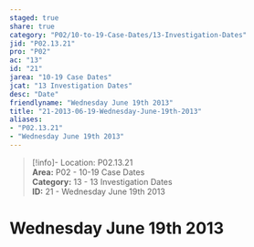 ```yaml
---  
staged: true  
share: true  
category: "P02/10-to-19-Case-Dates/13-Investigation-Dates"  
jid: "P02.13.21"  
pro: "P02"  
ac: "13"  
id: "21"  
jarea: "10-19 Case Dates"  
jcat: "13 Investigation Dates"  
desc: "Date"  
friendlyname: "Wednesday June 19th 2013"  
title: "21-2013-06-19-Wednesday-June-19th-2013"  
aliases:   
- "P02.13.21"  
- "Wednesday June 19th 2013"  
---  
```

>[!info]- Location: P02.13.21  
>**Area:** P02 - 10-19 Case Dates  
>**Category:** 13 - 13 Investigation Dates  
>**ID:** 21 - Wednesday June 19th 2013  
  
# Wednesday June 19th 2013  
